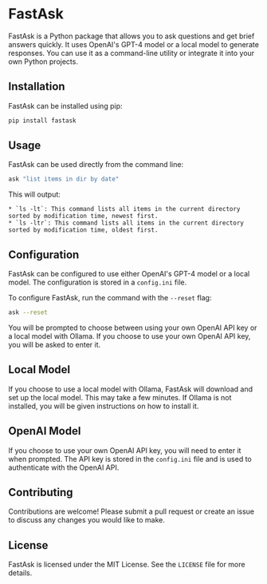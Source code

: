 # FastAsk

FastAsk is a Python package that allows you to ask questions and get brief answers quickly. It uses OpenAI's GPT-4 model or a local model to generate responses. You can use it as a command-line utility or integrate it into your own Python projects.

## Installation

FastAsk can be installed using pip:

```bash
pip install fastask
```

## Usage

FastAsk can be used directly from the command line:

```bash
ask "list items in dir by date"
```

This will output:

```cli
* `ls -lt`: This command lists all items in the current directory sorted by modification time, newest first.  
* `ls -ltr`: This command lists all items in the current directory sorted by modification time, oldest first.
```

## Configuration

FastAsk can be configured to use either OpenAI's GPT-4 model or a local model. The configuration is stored in a `config.ini` file.

To configure FastAsk, run the command with the `--reset` flag:

```bash
ask --reset
```

You will be prompted to choose between using your own OpenAI API key or a local model with Ollama. If you choose to use your own OpenAI API key, you will be asked to enter it.

## Local Model

If you choose to use a local model with Ollama, FastAsk will download and set up the local model. This may take a few minutes. If Ollama is not installed, you will be given instructions on how to install it.

## OpenAI Model

If you choose to use your own OpenAI API key, you will need to enter it when prompted. The API key is stored in the `config.ini` file and is used to authenticate with the OpenAI API.

## Contributing

Contributions are welcome! Please submit a pull request or create an issue to discuss any changes you would like to make.

## License

FastAsk is licensed under the MIT License. See the `LICENSE` file for more details.

